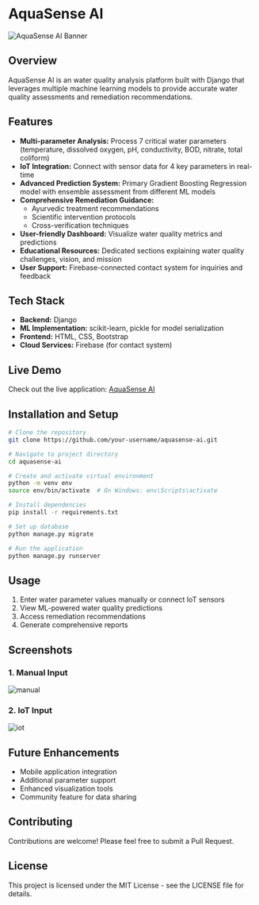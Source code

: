 # AquaSense AI

![AquaSense AI Banner](https://github.com/user-attachments/assets/6f9fd12a-c29d-44e3-9384-b22361716c78)

## Overview
AquaSense AI is an water quality analysis platform built with Django that leverages multiple machine learning models to provide accurate water quality assessments and remediation recommendations.

## Features
- **Multi-parameter Analysis:** Process 7 critical water parameters (temperature, dissolved oxygen, pH, conductivity, BOD, nitrate, total coliform)
- **IoT Integration:** Connect with sensor data for 4 key parameters in real-time
- **Advanced Prediction System:** Primary Gradient Boosting Regression model with ensemble assessment from different ML models
- **Comprehensive Remediation Guidance:**
  - Ayurvedic treatment recommendations
  - Scientific intervention protocols
  - Cross-verification techniques
- **User-friendly Dashboard:** Visualize water quality metrics and predictions
- **Educational Resources:** Dedicated sections explaining water quality challenges, vision, and mission
- **User Support:** Firebase-connected contact system for inquiries and feedback

## Tech Stack
- **Backend:** Django
- **ML Implementation:** scikit-learn, pickle for model serialization
- **Frontend:** HTML, CSS, Bootstrap
- **Cloud Services:** Firebase (for contact system)

## Live Demo
Check out the live application: [AquaSense AI](https://aquasense-ai.onrender.com/)

## Installation and Setup
```bash
# Clone the repository
git clone https://github.com/your-username/aquasense-ai.git

# Navigate to project directory
cd aquasense-ai

# Create and activate virtual environment
python -m venv env
source env/bin/activate  # On Windows: env\Scripts\activate

# Install dependencies
pip install -r requirements.txt

# Set up database
python manage.py migrate

# Run the application
python manage.py runserver
```

## Usage
1. Enter water parameter values manually or connect IoT sensors
2. View ML-powered water quality predictions
3. Access remediation recommendations
4. Generate comprehensive reports

## Screenshots
### 1. Manual Input

![manual](https://github.com/user-attachments/assets/df31e7af-4b72-48de-92ac-9447d8b133f9)

### 2. IoT Input

![iot](https://github.com/user-attachments/assets/7fadf649-f8d2-4940-8a6f-ec680bfee360)

## Future Enhancements
- Mobile application integration
- Additional parameter support
- Enhanced visualization tools
- Community feature for data sharing

## Contributing
Contributions are welcome! Please feel free to submit a Pull Request.

## License
This project is licensed under the MIT License - see the LICENSE file for details.
